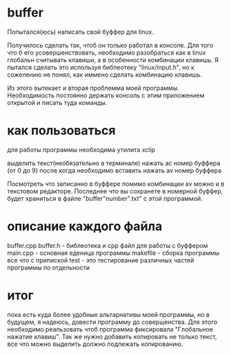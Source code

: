 # buffer
Попытался(юсь) написать свой буффер для linux.

Получилось сделать так, чтоб он только работал в консоле. Для того что б его усовершенствовать, необходимо разобраться как в linux глобальн считывать клавиши, а в особенности комбинации клавишь. Я пытался сделать это используя библеотеку "linux/input.h", но к сожелению не понял, как иммено сделать комбинацию клавишь.

Из этого вытекает и вторая проблемма моей программы. Необходимость постоянно держать консоль с этим приложением открытой и писать туда команды.

# как пользоваться
для работы программы необходима утилита xclip

выделить текст(необязательно в терминале)
нажать ac номер буффера (от 0 до 9)
после когда необходимо вставить
нажать av номер буффера

Посмотреть что записанно в буффере помимо комбинации av можно и в текстовом редакторе. Последнее что вы сохранете в номерной буффер, будет храниться в файле "buffer"number".txt" с этой программой.

# описание каждого файла
buffer.cpp buffer.h - библеотека и cpp файл для работы с буффером
main.cpp - основная еденица программы
makefile - сборка программы
все что с припиской test - это тестирование различных частей программы по отдельности

# итог 
пока есть куда более удобные альтарнативы моей программы, но в будущем, я надеюсь, довести программу до совершенства. Для этого необходимо реальзовать чтоб программа фиксировала "Глобальное нажатие клавиш". Так же нужно добавить копировать не только текст, все что можно выделить должно подлежать копированию.   
